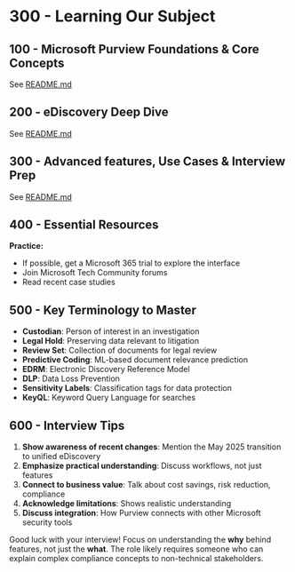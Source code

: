 # 300 - Learning Our Subject

## 100 - Microsoft Purview Foundations & Core Concepts

See [README.md](./100/README.md)

## 200 - eDiscovery Deep Dive

See [README.md](./200/README.md)

## 300 - Advanced features, Use Cases & Interview Prep

See [README.md](./300/README.md)

## 400 - Essential Resources

**Practice:**

- If possible, get a Microsoft 365 trial to explore the interface
- Join Microsoft Tech Community forums
- Read recent case studies

## 500 - Key Terminology to Master

- **Custodian**: Person of interest in an investigation
- **Legal Hold**: Preserving data relevant to litigation
- **Review Set**: Collection of documents for legal review
- **Predictive Coding**: ML-based document relevance prediction
- **EDRM**: Electronic Discovery Reference Model
- **DLP**: Data Loss Prevention
- **Sensitivity Labels**: Classification tags for data protection
- **KeyQL**: Keyword Query Language for searches

## 600 - Interview Tips

1. **Show awareness of recent changes**: Mention the May 2025 transition to unified eDiscovery
2. **Emphasize practical understanding**: Discuss workflows, not just features
3. **Connect to business value**: Talk about cost savings, risk reduction, compliance
4. **Acknowledge limitations**: Shows realistic understanding
5. **Discuss integration**: How Purview connects with other Microsoft security tools

Good luck with your interview! Focus on understanding the **why** behind features, not just the **what**. The role likely requires someone who can explain complex compliance concepts to non-technical stakeholders.

